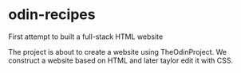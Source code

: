 # odin-recipes
First attempt to built a full-stack HTML website

The project is about to create a website using TheOdinProject. We construct
a website based on HTML and later taylor edit it with CSS. 